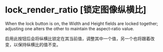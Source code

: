 # lock_render_ratio [锁定图像纵横比]
 
When the lock button is on, the Width and Height fields are locked together; adjusting one alters the other to maintain the aspect-ratio value.

启用此按钮后会将纵横比锁定在其当前值，调整其中一个值，另一个也将跟着改变，以保持纵横比的值不变。